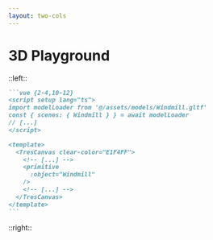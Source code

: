 ```yaml
---
layout: two-cols
---
```


# 3D Playground

::left::

<PlaygroundHeadlines :step="9" />

````md magic-move {lines: true}
```vue {2-4,10-12}
<script setup lang="ts">
import modelLoader from '@/assets/models/Windmill.gltf'
const { scenes: { Windmill } } = await modelLoader
// [...]
</script>

<template>
  <TresCanvas clear-color="E1F4FF">
    <!-- [...] -->
    <primitive
      :object="Windmill"
    />
    <!-- [...] -->
  </TresCanvas>
</template>
```
````

::right::

<BrowserWrapper max-height background="#E1F4FF">
  <ZligIframe url="?world&models" />
</BrowserWrapper>
